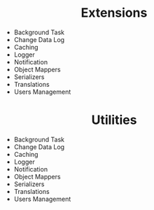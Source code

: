 <div align="center">
  <div>
    <h1>Extensions</h1>
    <div align="left">
      <ul>
        <li>Background Task</li>
        <li>Change Data Log</li>
        <li>Caching</li>
        <li>Logger</li>
        <li>Notification</li>
        <li>Object Mappers</li>
        <li>Serializers</li>
        <li>Translations</li>
        <li>Users Management</li>
      </ul>
    </div>
  </div>
  <div>
    <h1>Utilities</h1>
    <div align="left">
      <ul>
        <li>Background Task</li>
        <li>Change Data Log</li>
        <li>Caching</li>
        <li>Logger</li>
        <li>Notification</li>
        <li>Object Mappers</li>
        <li>Serializers</li>
        <li>Translations</li>
        <li>Users Management</li>
      </ul>
    </div>
  </div>
 
</div>
